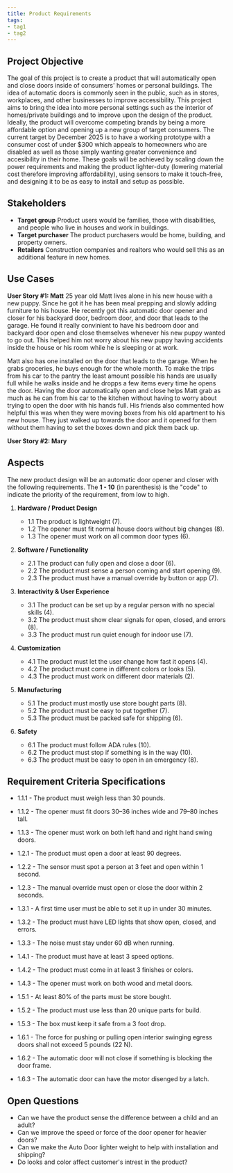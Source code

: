 ```yaml
---
title: Product Requirements
tags:
- tag1
- tag2
---
```


## Project Objective

The goal of this project is to create a product that will automatically open and close doors inside of consumers' homes or personal buildings. The idea of automatic doors is commonly seen in the public, such as in stores, workplaces, and other businesses to improve accessibility. This project aims to bring the idea into more personal settings such as the interior of homes/private buildings and to improve upon the design of the product. Ideally, the product will overcome competing brands by being a more affordable option and opening up a new group of target consumers. The current target by December 2025 is to have a working prototype with a consumer cost of under $300 which appeals to homeowners who are disabled as well as those simply wanting greater convenience and accesibility in their home. These goals will be achieved by scaling down the power requirements and making the product lighter-duty (lowering material cost therefore improving affordability), using sensors to make it touch-free, and designing it to be as easy to install and setup as possible.


## Stakeholders

- **Target group** Product users would be families, those with disabilities, and people who live in houses and work in buildings. 
- **Target purchaser** The product purchasers would be home, building, and property owners.
- **Retailers** Construction companies and realtors who would sell this as an additional feature in new homes. 


## Use Cases

**User Story #1: Matt**
25 year old Matt lives alone in his new house with a new puppy. Since he got it he has been meal prepping and slowly adding furniture to his house. He recently got this automatic door opener and closer for his backyard door, bedroom door, and door that leads to the garage. He found it really convinient to have his bedroom door and backyard door open and close themselves whenever his new puppy wanted to go out. This helped him not worry about his new puppy having accidents inside the house or his room while he is sleeping or at work. 

Matt also has one installed on the door that leads to the garage. When he grabs groceries, he buys enough for the whole month. To make the trips from his car to the pantry the least amount possible his hands are usually full while he walks inside and he dropps a few items every time he opens the door. Having the door automatically open and close helps Matt grab as much as he can from his car to the kitchen without having to worry about trying to open the door with his hands full. His friends also commented how helpful this was when they were moving boxes from his old apartment to his new house. They just walked up towards the door and it opened for them without them having to set the boxes down and pick them back up. 


**User Story #2: Mary**


## Aspects

The new product design will be an automatic door opener and closer with the following requirements. The **1 - 10** (in parenthesis) is the "code" to indicate the priority of the requirement, from low to high.

1. **Hardware / Product Design**

   * 1.1 The product is lightweight (7).
   * 1.2 The opener must fit normal house doors without big changes (8).
   * 1.3 The opener must work on all common door types (6).

1. **Software / Functionality**

   * 2.1 The product can fully open and close a door (6).
   * 2.2 The product must sense a person coming and start opening (9).
   * 2.3 The product must have a manual override by button or app (7).

1. **Interactivity & User Experience**

   * 3.1 The product can be set up by a regular person with no special skills (4).
   * 3.2 The product must show clear signals for open, closed, and errors (8).
   * 3.3 The product must run quiet enough for indoor use (7).

1. **Customization**

   * 4.1 The product must let the user change how fast it opens (4).
   * 4.2 The product must come in different colors or looks (5).
   * 4.3 The product must work on different door materials (2).

1. **Manufacturing**

   * 5.1 The product must mostly use store bought parts (8).
   * 5.2 The product must be easy to put together (7).
   * 5.3 The product must be packed safe for shipping (6).

1. **Safety**

   * 6.1 The product must follow ADA rules (10).
   * 6.2 The product must stop if something is in the way (10).
   * 6.3 The product must be easy to open in an emergency (8).


## Requirement Criteria Specifications

* 1.1.1 - The product must weigh less than 30 pounds.  
* 1.1.2 - The opener must fit doors 30–36 inches wide and 79–80 inches tall.  
* 1.1.3 - The opener must work on both left hand and right hand swing doors.  

* 1.2.1 - The product must open a door at least 90 degrees.  
* 1.2.2 - The sensor must spot a person at 3 feet and open within 1 second.  
* 1.2.3 - The manual override must open or close the door within 2 seconds.  

* 1.3.1 - A first time user must be able to set it up in under 30 minutes.  
* 1.3.2 - The product must have LED lights that show open, closed, and errors.  
* 1.3.3 - The noise must stay under 60 dB when running.  

* 1.4.1 - The product must have at least 3 speed options.  
* 1.4.2 - The product must come in at least 3 finishes or colors.  
* 1.4.3 - The opener must work on both wood and metal doors.  

* 1.5.1 - At least 80% of the parts must be store bought.  
* 1.5.2 - The product must use less than 20 unique parts for build.  
* 1.5.3 - The box must keep it safe from a 3 foot drop.  

* 1.6.1 - The force for pushing or pulling open interior swinging egress doors shall not exceed 5 pounds (22 N). 
* 1.6.2 - The automatic door will not close if something is blocking the door frame.
* 1.6.3 - The automatic door can have the motor disenged by a latch. 

## Open Questions

* Can we have the product sense the difference between a child and an adult? 
* Can we improve the speed or force of the door opener for heavier doors? 
* Can we make the Auto Door lighter weight to help with installation and shipping? 
* Do looks and color affect customer's intrest in the product? 
